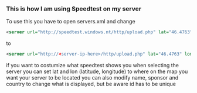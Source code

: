 ### This is how I am using Speedtest on my server

To use this you have to open servers.xml and change
```xml
<server url="http://speedtest.windows.nt/http/upload.php" lat="46.4763" lon="15.6332" name="DXing" country="Slovenia" cc="SI" sponsor="DXing Slovenija" id="11368"  host="windows.nt:8080" />
```
to
```xml
<server url="http://<server-ip-here>/http/upload.php" lat="46.4763" lon="15.6332" name="DXing" country="Slovenia" cc="SI" sponsor="DXing Slovenija" id="11368"  host="<server-ip-here>:8080" />
```

if you want to costumize what speedtest shows you when selecting the server
you can set lat and lon (latitude, longitude) to where on the map you want your server to be located
you can also modify name, sponsor and country to change what is displayed, but be aware id has to be unique